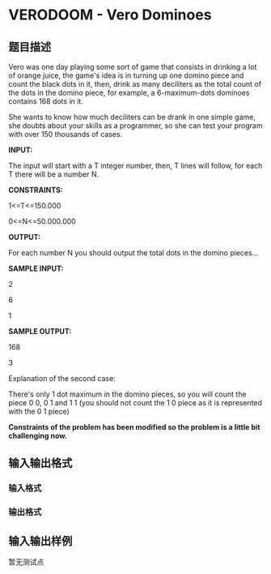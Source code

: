 # VERODOOM - Vero Dominoes

## 题目描述

Vero was one day playing some sort of game that consists in drinking a lot of orange juice, the game's idea is in turning up one domino piece and count the black dots in it, then, drink as many deciliters as the total count of the dots in the domino piece, for example, a 6-maximum-dots dominoes contains 168 dots in it.

She wants to know how much deciliters can be drank in one simple game, she doubts about your skills as a programmer, so she can test your program with over 150 thousands of cases.

**INPUT:**

The input will start with a T integer number, then, T lines will follow, for each T there will be a number N.

**CONSTRAINTS:**

1<=T<=150.000

0<=N<=50.000.000

**OUTPUT:**

For each number N you should output the total dots in the domino pieces...

**SAMPLE INPUT:**

2

6

1

**SAMPLE OUTPUT:**

168

3

Explanation of the second case:

There's only 1 dot maximum in the domino pieces, so you will count the piece 0 0, 0 1 and 1 1 (you should not count the 1 0 piece as it is represented with the 0 1 piece)

**Constraints of the problem has been modified so the problem is a little bit challenging now.**

## 输入输出格式

### 输入格式

### 输出格式

## 输入输出样例

暂无测试点

